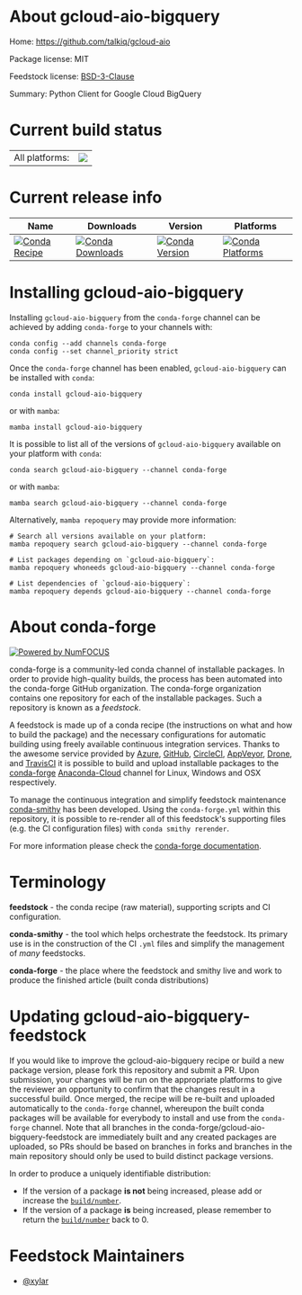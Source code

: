 About gcloud-aio-bigquery
=========================

Home: https://github.com/talkiq/gcloud-aio

Package license: MIT

Feedstock license: [BSD-3-Clause](https://github.com/conda-forge/gcloud-aio-bigquery-feedstock/blob/main/LICENSE.txt)

Summary: Python Client for Google Cloud BigQuery

Current build status
====================


<table><tr><td>All platforms:</td>
    <td>
      <a href="https://dev.azure.com/conda-forge/feedstock-builds/_build/latest?definitionId=18061&branchName=main">
        <img src="https://dev.azure.com/conda-forge/feedstock-builds/_apis/build/status/gcloud-aio-bigquery-feedstock?branchName=main">
      </a>
    </td>
  </tr>
</table>

Current release info
====================

| Name | Downloads | Version | Platforms |
| --- | --- | --- | --- |
| [![Conda Recipe](https://img.shields.io/badge/recipe-gcloud--aio--bigquery-green.svg)](https://anaconda.org/conda-forge/gcloud-aio-bigquery) | [![Conda Downloads](https://img.shields.io/conda/dn/conda-forge/gcloud-aio-bigquery.svg)](https://anaconda.org/conda-forge/gcloud-aio-bigquery) | [![Conda Version](https://img.shields.io/conda/vn/conda-forge/gcloud-aio-bigquery.svg)](https://anaconda.org/conda-forge/gcloud-aio-bigquery) | [![Conda Platforms](https://img.shields.io/conda/pn/conda-forge/gcloud-aio-bigquery.svg)](https://anaconda.org/conda-forge/gcloud-aio-bigquery) |

Installing gcloud-aio-bigquery
==============================

Installing `gcloud-aio-bigquery` from the `conda-forge` channel can be achieved by adding `conda-forge` to your channels with:

```
conda config --add channels conda-forge
conda config --set channel_priority strict
```

Once the `conda-forge` channel has been enabled, `gcloud-aio-bigquery` can be installed with `conda`:

```
conda install gcloud-aio-bigquery
```

or with `mamba`:

```
mamba install gcloud-aio-bigquery
```

It is possible to list all of the versions of `gcloud-aio-bigquery` available on your platform with `conda`:

```
conda search gcloud-aio-bigquery --channel conda-forge
```

or with `mamba`:

```
mamba search gcloud-aio-bigquery --channel conda-forge
```

Alternatively, `mamba repoquery` may provide more information:

```
# Search all versions available on your platform:
mamba repoquery search gcloud-aio-bigquery --channel conda-forge

# List packages depending on `gcloud-aio-bigquery`:
mamba repoquery whoneeds gcloud-aio-bigquery --channel conda-forge

# List dependencies of `gcloud-aio-bigquery`:
mamba repoquery depends gcloud-aio-bigquery --channel conda-forge
```


About conda-forge
=================

[![Powered by
NumFOCUS](https://img.shields.io/badge/powered%20by-NumFOCUS-orange.svg?style=flat&colorA=E1523D&colorB=007D8A)](https://numfocus.org)

conda-forge is a community-led conda channel of installable packages.
In order to provide high-quality builds, the process has been automated into the
conda-forge GitHub organization. The conda-forge organization contains one repository
for each of the installable packages. Such a repository is known as a *feedstock*.

A feedstock is made up of a conda recipe (the instructions on what and how to build
the package) and the necessary configurations for automatic building using freely
available continuous integration services. Thanks to the awesome service provided by
[Azure](https://azure.microsoft.com/en-us/services/devops/), [GitHub](https://github.com/),
[CircleCI](https://circleci.com/), [AppVeyor](https://www.appveyor.com/),
[Drone](https://cloud.drone.io/welcome), and [TravisCI](https://travis-ci.com/)
it is possible to build and upload installable packages to the
[conda-forge](https://anaconda.org/conda-forge) [Anaconda-Cloud](https://anaconda.org/)
channel for Linux, Windows and OSX respectively.

To manage the continuous integration and simplify feedstock maintenance
[conda-smithy](https://github.com/conda-forge/conda-smithy) has been developed.
Using the ``conda-forge.yml`` within this repository, it is possible to re-render all of
this feedstock's supporting files (e.g. the CI configuration files) with ``conda smithy rerender``.

For more information please check the [conda-forge documentation](https://conda-forge.org/docs/).

Terminology
===========

**feedstock** - the conda recipe (raw material), supporting scripts and CI configuration.

**conda-smithy** - the tool which helps orchestrate the feedstock.
                   Its primary use is in the construction of the CI ``.yml`` files
                   and simplify the management of *many* feedstocks.

**conda-forge** - the place where the feedstock and smithy live and work to
                  produce the finished article (built conda distributions)


Updating gcloud-aio-bigquery-feedstock
======================================

If you would like to improve the gcloud-aio-bigquery recipe or build a new
package version, please fork this repository and submit a PR. Upon submission,
your changes will be run on the appropriate platforms to give the reviewer an
opportunity to confirm that the changes result in a successful build. Once
merged, the recipe will be re-built and uploaded automatically to the
`conda-forge` channel, whereupon the built conda packages will be available for
everybody to install and use from the `conda-forge` channel.
Note that all branches in the conda-forge/gcloud-aio-bigquery-feedstock are
immediately built and any created packages are uploaded, so PRs should be based
on branches in forks and branches in the main repository should only be used to
build distinct package versions.

In order to produce a uniquely identifiable distribution:
 * If the version of a package **is not** being increased, please add or increase
   the [``build/number``](https://docs.conda.io/projects/conda-build/en/latest/resources/define-metadata.html#build-number-and-string).
 * If the version of a package **is** being increased, please remember to return
   the [``build/number``](https://docs.conda.io/projects/conda-build/en/latest/resources/define-metadata.html#build-number-and-string)
   back to 0.

Feedstock Maintainers
=====================

* [@xylar](https://github.com/xylar/)

